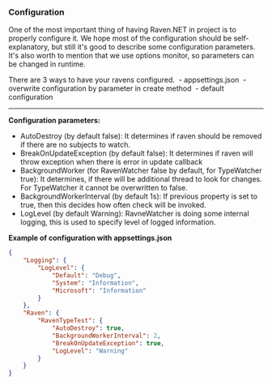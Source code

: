 ### Configuration

One of the most important thing of having Raven.NET in project is to properly configure it. We hope most of the configuration should be self-explanatory, but still it's good to describe some configuration parameters. It's also worth to mention that we use options monitor, so parameters can be changed in runtime. 

There are 3 ways to have your ravens configured. 
 - appsettings.json
 - overwrite configuration by parameter in create method
 - default configuration

****

**Configuration parameters:**
- AutoDestroy (by default false): It determines if raven should be removed if there are no subjects to watch.
- BreakOnUpdateException (by default false): It determines if raven will throw exception when there is error in update callback
- BackgroundWorker (for RavenWatcher false by default, for TypeWatcher true): It determines, if there will be additional thread to look for changes. For TypeWatcher it cannot be overwritten to false.
- BackgroundWorkerInterval (by default 1s): If previous property is set to true, then this decides how often check will be invoked.
- LogLevel (by default Warning): RavneWatcher is doing some internal logging, this is used to specify level of logged information.

**Example of configuration with appsettings.json**

```json
{
    "Logging": {
        "LogLevel": {
            "Default": "Debug",
            "System": "Information",
            "Microsoft": "Information"
        }
    },
    "Raven": {
        "RavenTypeTest": {
            "AutoDestroy": true,
            "BackgroundWorkerInterval": 2,
            "BreakOnUpdateException": true,
            "LogLevel": "Warning"
        }
    }
}
```
